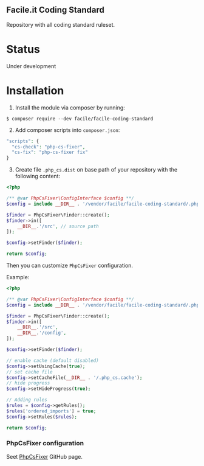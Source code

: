 Facile.it Coding Standard
-------------------------

Repository with all coding standard ruleset.


Status
======

Under development


Installation
============

1. Install the module via composer by running:

```
$ composer require --dev facile/facile-coding-standard
```

2. Add composer scripts into `composer.json`:

```php
"scripts": {
  "cs-check": "php-cs-fixer",
  "cs-fix": "php-cs-fixer fix"
}
```

3. Create file `.php_cs.dist` on base path of your repository with the following content:

```php
<?php

/** @var PhpCsFixer\ConfigInterface $config **/
$config = include __DIR__ . '/vendor/facile/facile-coding-standard/.php_cs';

$finder = PhpCsFixer\Finder::create();
$finder->in([
    __DIR__.'/src', // source path
]);

$config->setFinder($finder);

return $config;

```

Then you can customize `PhpCsFixer` configuration.

Example:

```php
<?php

/** @var PhpCsFixer\ConfigInterface $config **/
$config = include __DIR__ . '/vendor/facile/facile-coding-standard/.php_cs';

$finder = PhpCsFixer\Finder::create();
$finder->in([
    __DIR__.'/src',
    __DIR__.'/config',
]);

$config->setFinder($finder);

// enable cache (default disabled)
$config->setUsingCache(true);
// set cache file
$config->setCacheFile(__DIR__ . '/.php_cs.cache');
// hide progress
$config->setHideProgress(true);

// Adding rules
$rules = $config->getRules();
$rules['ordered_imports'] = true;
$config->setRules($rules);

return $config;

```

### PhpCsFixer configuration

Seet [PhpCsFixer](https://github.com/FriendsOfPHP/PHP-CS-Fixer) GitHub page.